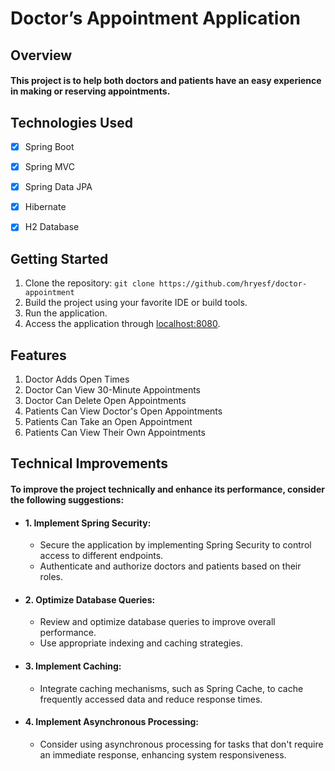 # Doctor’s Appointment Application

## Overview
#### This project is to help both doctors and patients have an easy experience in making or reserving appointments.

## Technologies Used

- [x] Spring Boot

- [x] Spring MVC

- [x] Spring Data JPA

- [x] Hibernate

- [x] H2 Database


## Getting Started
1. Clone the repository: `git clone https://github.com/hryesf/doctor-appointment`
2. Build the project using your favorite IDE or build tools.
3. Run the application.
4. Access the application through [localhost:8080](http://localhost:8080).

## Features
1. Doctor Adds Open Times
2. Doctor Can View 30-Minute Appointments
3. Doctor Can Delete Open Appointments
4. Patients Can View Doctor's Open Appointments
5. Patients Can Take an Open Appointment
6. Patients Can View Their Own Appointments

## Technical Improvements
#### To improve the project technically and enhance its performance, consider the following suggestions:

- #### 1. Implement Spring Security:
  - Secure the application by implementing Spring Security to control access to different endpoints.
  - Authenticate and authorize doctors and patients based on their roles.

- #### 2. Optimize Database Queries:
  - Review and optimize database queries to improve overall performance.
  - Use appropriate indexing and caching strategies.

- #### 3. Implement Caching:
  - Integrate caching mechanisms, such as Spring Cache, to cache frequently accessed data and reduce response times.

- #### 4. Implement Asynchronous Processing:
  - Consider using asynchronous processing for tasks that don't require an immediate response, enhancing system responsiveness.

